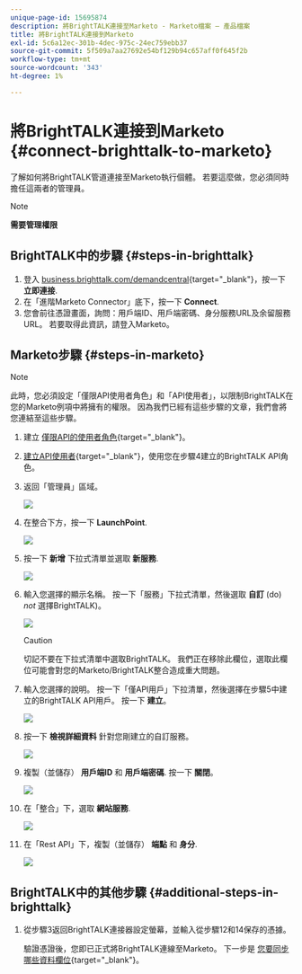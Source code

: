 ```yaml
---
unique-page-id: 15695874
description: 將BrightTALK連接至Marketo - Marketo檔案 — 產品檔案
title: 將BrightTALK連接到Marketo
exl-id: 5c6a12ec-301b-4dec-975c-24ec759ebb37
source-git-commit: 5f509a7aa27692e54bf129b94c657aff0f645f2b
workflow-type: tm+mt
source-wordcount: '343'
ht-degree: 1%

---
```


# 將BrightTALK連接到Marketo {#connect-brighttalk-to-marketo}

了解如何將BrightTALK管道連接至Marketo執行個體。 若要這麼做，您必須同時擔任這兩者的管理員。

>[!NOTE]
>
>**需要管理權限**

## BrightTALK中的步驟 {#steps-in-brighttalk}

1. 登入 [business.brighttalk.com/demandcentral](https://business.brighttalk.com/demandcentral/login){target=&quot;_blank&quot;}，按一下 **立即連接**.
1. 在「進階Marketo Connector」底下，按一下 **Connect**.
1. 您會前往憑證畫面，詢問：用戶端ID、用戶端密碼、身分服務URL及余留服務URL。 若要取得此資訊，請登入Marketo。

## Marketo步驟 {#steps-in-marketo}

>[!NOTE]
>
>此時，您必須設定「僅限API使用者角色」和「API使用者」，以限制BrightTALK在您的Marketo例項中將擁有的權限。 因為我們已經有這些步驟的文章，我們會將您連結至這些步驟。

1. 建立 [僅限API的使用者角色](/help/marketo/product-docs/administration/users-and-roles/create-an-api-only-user-role.md){target=&quot;_blank&quot;}。

1. [建立API使用者](/help/marketo/product-docs/administration/users-and-roles/create-an-api-only-user.md){target=&quot;_blank&quot;}，使用您在步驟4建立的BrightTALK API角色。

1. 返回「管理員」區域。

   ![](assets/connect-brighttalk-to-marketo-1.png)

1. 在整合下方，按一下 **LaunchPoint**.

   ![](assets/connect-brighttalk-to-marketo-2.png)

1. 按一下 **新增** 下拉式清單並選取 **新服務**.

   ![](assets/connect-brighttalk-to-marketo-3.png)

1. 輸入您選擇的顯示名稱。 按一下「服務」下拉式清單，然後選取 **自訂** (do) _not_ 選擇BrightTALK)。

   ![](assets/connect-brighttalk-to-marketo-4.png)

   >[!CAUTION]
   >
   >切記不要在下拉式清單中選取BrightTALK。 我們正在移除此欄位，選取此欄位可能會對您的Marketo/BrightTALK整合造成重大問題。

1. 輸入您選擇的說明。 按一下「僅API用戶」下拉清單，然後選擇在步驟5中建立的BrightTALK API用戶。 按一下 **建立**。

   ![](assets/connect-brighttalk-to-marketo-5.png)

1. 按一下 **檢視詳細資料** 針對您剛建立的自訂服務。

   ![](assets/connect-brighttalk-to-marketo-6.png)

1. 複製（並儲存） **用戶端ID** 和 **用戶端密碼**. 按一下 **關閉**。

   ![](assets/connect-brighttalk-to-marketo-7.png)

1. 在「整合」下，選取 **網站服務**.

   ![](assets/connect-brighttalk-to-marketo-8.png)

1. 在「Rest API」下，複製（並儲存） **端點** 和 **身分**.

   ![](assets/connect-brighttalk-to-marketo-9.png)

## BrightTALK中的其他步驟 {#additional-steps-in-brighttalk}

1. 從步驟3返回BrightTALK連接器設定螢幕，並輸入從步驟12和14保存的憑據。

   驗證憑證後，您即已正式將BrightTALK連線至Marketo。 下一步是 [您要同步哪些資料欄位](https://support.brighttalk.com/hc/en-us/articles/115005131274-BrightTALK-Connector-for-Marketo-Choose-the-Fields-to-Sync){target=&quot;_blank&quot;}。

